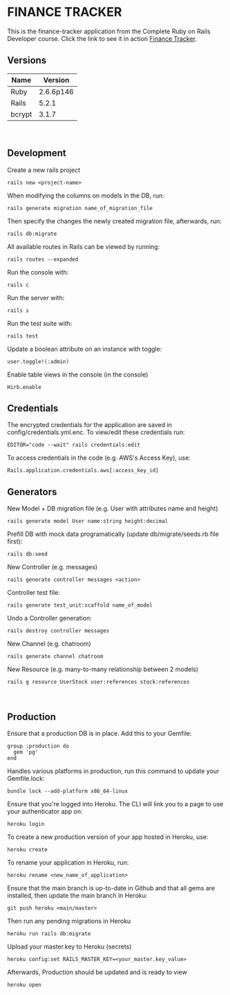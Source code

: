 # FINANCE TRACKER

This is the finance-tracker application from the Complete Ruby on Rails Developer course. Click the link to see it in action [Finance Tracker](https://finance-tracker-0624.herokuapp.com/).

## Versions

| Name             | Version                |
|------------------|------------------------|
| Ruby             | 2.6.6p146              |
| Rails            | 5.2.1                  |
| bcrypt           | 3.1.7                  |
&nbsp;

## Development

Create a new rails project

```console
rails new <project-name>
```

When modifying the columns on models in the DB, run:

```console
rails generate migration name_of_migration_file
```

Then specify the changes the newly created migration file, afterwards, run:

```console
rails db:migrate
```

All available routes in Rails can be viewed by running:

```console
rails routes --expanded
```

Run the console with:

```console
rails c
```

Run the server with:

```console
rails s
```

Run the test suite with:

```console
rails test
```

Update a boolean attribute on an instance with toggle:

```console
user.toggle!(:admin)
```

Enable table views in the console (in the console)

```console
Hirb.enable
```

## Credentials

The encrypted credentials for the application are saved in config/credentials.yml.enc. To view/edit these credentials run:

```console
EDITOR="code --wait" rails credentials:edit
```

To access credentials in the code (e.g. AWS's Access Key), use:

```console
Rails.application.credentials.aws[:access_key_id]
```

## Generators

New Model + DB migration file (e.g. User with attributes name and height)

```console
rails generate model User name:string height:decimal
```

Prefill DB with mock data programatically (update db/migrate/seeds.rb file first):

```console
rails db:seed
```

New Controller (e.g. messages)

```console
rails generate controller messages <action>
```

Controller test file:

```console
rails generate test_unit:scaffold name_of_model
```

Undo a Controller generation:

```console
rails destroy controller messages
```

New Channel (e.g. chatroom)

```console
rails generate channel chatroom
```

New Resource (e.g. many-to-many relationship between 2 models)

```console
rails g resource UserStock user:references stock:references
```

&nbsp;

## Production

Ensure that a production DB is in place. Add this to your Gemfile:

```console
group :production do
  gem 'pg'
end
```

Handles various platforms in production, run this command to update your Gemfile.lock:

```console
bundle lock --add-platform x86_64-linux
```

Ensure that you're logged into Heroku. The CLI will link you to a page to use your authenticator app on:

```console
heroku login
```

To create a new production version of your app hosted in Heroku, use:

```console
heroku create
```

To rename your application in Heroku, run:

```console
heroku rename <new_name_of_application>
```

Ensure that the main branch is up-to-date in Github and that all gems are installed, then update the main branch in Heroku:

```console
git push heroku <main/master>
```

Then run any pending migrations in Heroku

```console
heroku run rails db:migrate
```

Upload your master.key to Heroku (secrets)

```console
heroku config:set RAILS_MASTER_KEY=<your_master.key_value>
```

Afterwards, Production should be updated and is ready to view

```console
heroku open
```
